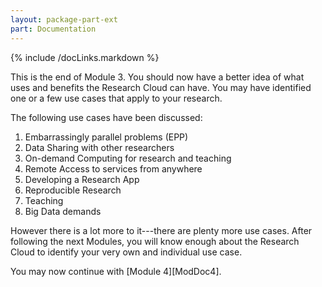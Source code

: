 ```yaml
---
layout: package-part-ext
part: Documentation
---
```


{% include /docLinks.markdown %}

This is the end of Module 3. You should now have a better idea of what uses and benefits the Research Cloud can have. You may have identified one or a few use cases that apply to your research. 

The following use cases have been discussed:

1. Embarrassingly parallel problems (EPP) 
2. Data Sharing with other researchers
3. On-demand Computing for research and teaching 
4. Remote Access to services from anywhere
5. Developing a Research App 
6. Reproducible Research 
7. Teaching 
8. Big Data demands 

However there is a lot more to it---there are plenty more use cases. After following the next Modules, you will know enough about the Research Cloud to identify your very own and individual use case.

You may now continue with [Module 4][ModDoc4].
